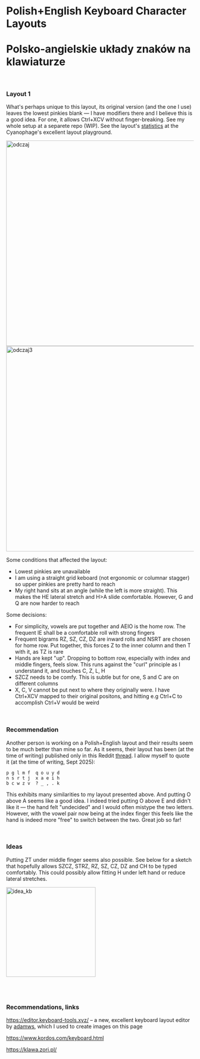 # Polish+English Keyboard Character Layouts <br><br>Polsko-angielskie układy znaków na klawiaturze

<br>

### Layout 1

What's perhaps unique to this layout, its original version (and the one I use) leaves the lowest pinkies blank — I have modifiers there and I believe this is a good idea. For one, it allows Ctrl+XCV without finger-breaking. 
See my whole setup at a separete repo (WIP). See the layout's [statistics](https://cyanophage.github.io/playground.html?layout=qdczv%3Dguyx%3Bnsrtlhaeio%27kwmb*fp%2C.j%5C%2F-&mode=ergo&lan=polish&thumb=l) at the Cyanophage's excellent layout playground.

<img width="550" alt="odczaj" src="https://github.com/user-attachments/assets/ce0c4ddf-42f4-4b4c-8728-66dd42feb60f" />
<img width="550" alt="odczaj3" src="https://github.com/user-attachments/assets/c2b22d06-3eef-4f24-927d-35a004f36150" />

<br>

Some conditions that affected the layout: 
* Lowest pinkies are unavailable
* I am using a straight grid keboard (not ergonomic or columnar stagger) so upper pinkies are pretty hard to reach
* My right hand sits at an angle (while the left is more straight). This makes the HE lateral stretch and H>A slide comfortable. However, G and Q are now harder to reach

Some decisions:
* For simplicity, vowels are put together and AEIO is the home row. The frequent IE shall be a comfortable roll with strong fingers
* Frequent bigrams RZ, SZ, CZ, DZ are inward rolls and NSRT are chosen for home row. Put together, this forces Z to the inner column and then T with it, as TZ is rare
* Hands are kept "up". Dropping to bottom row, especially with index and middle fingers, feels slow. This runs against the "curl" principle as I understand it, and touches C, Z, L, H
* SZCZ needs to be comfy. This is subtle but for one, S and C are on different columns
* X, C, V cannot be put next to where they originally were. I have Ctrl+XCV mapped to their original positons, and hitting e.g Ctrl+C to accomplish Ctrl+V would be weird

<br>

### Recommendation

Another person is working on a Polish+English layout and their results seem to be much better than mine so far. As it seems, their layout has been (at the time of writing) published only in 
this Reddit [thread](https://www.reddit.com/r/KeyboardLayouts/comments/1leon5u/keyboard_layout_advice_enpl/). I allow myself to quote it (at the time of writing, Sept 2025): 
```
p g l m f  q o u y d
n s r t j  x a e i h
b c w z v  ? _ , . k
```
This exhibits many similarities to my layout presented above. And putting O above A seems like a good idea. I indeed tried putting O above E and didn't like it — the hand felt "undecided" and I would often 
mistype the two letters. However, with the vowel pair now being at the index finger this feels like the hand is indeed more "free" to switch between the two. Great job so far!

<br>

### Ideas

Putting ZT under middle finger seems also possible. See below for a sketch that hopefully allows SZCZ, STRZ, RZ, SZ, CZ, DZ and CH to be typed comfortably. This could possibly allow fitting H under left hand or reduce lateral stretches.

<img width="240" alt="idea_kb" src="https://github.com/user-attachments/assets/1cd6947f-602a-487d-bb74-d003c5b23692" />

<br><br>

### Recommendations, links

https://editor.keyboard-tools.xyz/ – a new, excellent keyboard layout editor by [adamws](https://github.com/adamws), which I used to create images on this page

https://www.kordos.com/keyboard.html

https://klawa.zori.pl/



<br><br><br><br><br><br><br><br>






